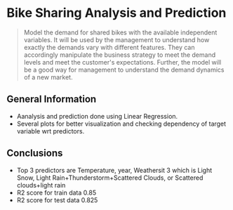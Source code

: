 # Bike Sharing Analysis and Prediction
> Model the demand for shared bikes with the available independent variables. It will be used by the management to understand how exactly the demands vary with different features. They can accordingly manipulate the business strategy to meet the demand levels and meet the customer's expectations. Further, the model will be a good way for management to understand the demand dynamics of a new market.



## General Information
- Aanalysis and prediction done using Linear Regression.
- Several plots for better visualization and checking dependency of target variable wrt predictors. 

## Conclusions
- Top 3 predictors are Temperature, year, Weathersit 3 which is Light Snow, Light Rain+Thunderstorm+Scattered Clouds, or Scattered clouds+light rain
- R2 score for train data 0.85
- R2 score for test data 0.825
